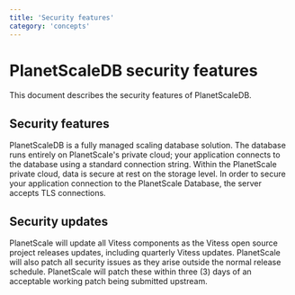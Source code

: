 ```yaml
---
title: 'Security features'
category: 'concepts'
---
```


# PlanetScaleDB security features

This document describes the security features of PlanetScaleDB.

## Security features 

PlanetScaleDB is a fully managed scaling database solution. The database runs entirely on PlanetScale's private cloud; your application connects to the database using a standard connection string. Within the PlanetScale private cloud, data is secure at rest on the storage level. In order to secure your application connection to the PlanetScale Database, the server accepts TLS connections.

## Security updates

PlanetScale will update all Vitess components as the Vitess open source project releases updates, including quarterly Vitess updates. PlanetScale will also patch all security issues as they arise outside the normal release schedule. PlanetScale will patch these within three (3) days of an acceptable working patch being submitted upstream.

